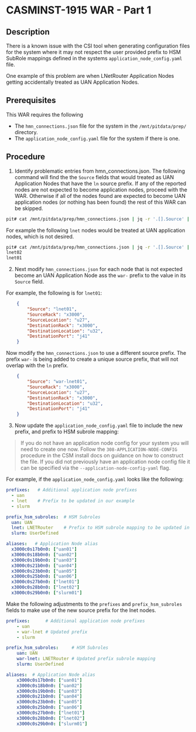 # CASMINST-1915 WAR - Part 1
## Description
There is a known issue with the CSI tool when generating configuration files for the system where it may not respect the user
provided prefix to HSM SubRole mappings defined in the systems `application_node_config.yaml` file.

One example of this problem are when LNetRouter Application Nodes getting accidentally treated as UAN Application Nodes.

## Prerequisites
This WAR requires the following
* The `hmn_connections.json` file for the system in the `/mnt/pitdata/prep/` directory.
* The `application_node_config.yaml` file for the system if there is one.

## Procedure
1. Identify problematic entries from hmn_connections.json. The following command will find the the `Source` fields 
that would treated as UAN Application Nodes that have the `ln` source prefix. If any of the reported nodes are not
expected to become application nodes, proceed with the WAR. Otherwise if all of the nodes found are expected to become
UAN application nodes (or nothing has been found) the rest of this WAR can be skipped.
  ```bash
  pit# cat /mnt/pitdata/prep/hmn_connections.json | jq -r '.[].Source' | grep -i '^ln'
  ```

  For example the following `lnet` nodes would be treated at UAN application nodes, which is not desired.
  ```bash
  pit# cat /mnt/pitdata/prep/hmn_connections.json | jq -r '.[].Source' | grep -i '^ln'
  lnet02
  lnet01
  ```

2. Next modify `hmn_connections.json` for each node that is not expected become an UAN Application Node ass the `war-` prefix to the value in its `Source` field.

  For example, the following is for `lnet01`:  
  ```json
      {
          "Source": "lnet01",
          "SourceRack": "x3000",
          "SourceLocation": "u27",
          "DestinationRack": "x3000",
          "DestinationLocation": "u32",
          "DestinationPort": "j41"
      }
  ```
    
  Now modify the `hmn_connections.json` to use a different source prefix. The prefix `war-` is being added to create a unique source prefix, that will not overlap with the `ln` prefix.
  ```json
      {
          "Source": "war-lnet01",
          "SourceRack": "x3000",
          "SourceLocation": "u27",
          "DestinationRack": "x3000",
          "DestinationLocation": "u32",
          "DestinationPort": "j41"
      }
  ```

3. Now update the `application_node_config.yaml` file to include the new prefix, and prefix to HSM subrole mapping:
  > If you do not have an application node config for your system you will need to create one now. Follow the 
  > `308-APPLICATION-NODE-CONFIG` procedure in the CSM install docs on guidance on how to construct the file. 
  > If you did not previously have an application node config file it can be specified via the 
  > `--application-node-config-yaml` flag.

  For example, if the `application_node_config.yaml` looks like the following:    
  ```yaml
  prefixes:   # Additional application node prefixes
    - uan
    - lnet    # Prefix to be updated in our example
    - slurm

  prefix_hsm_subroles:  # HSM Subroles
    uan: UAN
    lnet: LNETRouter    # Prefix to HSM subrole mapping to be updated in our example
    slurm: UserDefined
  
  aliases:   # Application Node alias
    x3000c0s17b0n0: ["uan01"]
    x3000c0s18b0n0: ["uan02"]
    x3000c0s19b0n0: ["uan03"]
    x3000c0s21b0n0: ["uan04"]
    x3000c0s23b0n0: ["uan05"]
    x3000c0s25b0n0: ["uan06"]
    x3000c0s27b0n0: ["lnet01"]
    x3000c0s28b0n0: ["lnet02"]
    x3000c0s29b0n0: ["slurm01"]
  ```

  Make the following adjustments to the `prefixes` and `prefix_hsm_subroles` fields to make use of the new source prefix for the lnet nodes.
  ```yaml
  prefixes:      # Additional application node prefixes
      - uan
      - war-lnet # Updated prefix
      - slurm
 
  prefix_hsm_subroles:     # HSM Subroles
      uan: UAN
      war-lnet: LNETRouter # Updated prefix subrole mapping
      slurm: UserDefined
  
  aliases:  # Application Node alias
      x3000c0s17b0n0: ["uan01"]
      x3000c0s18b0n0: ["uan02"]
      x3000c0s19b0n0: ["uan03"]
      x3000c0s21b0n0: ["uan04"]
      x3000c0s23b0n0: ["uan05"]
      x3000c0s25b0n0: ["uan06"]
      x3000c0s27b0n0: ["lnet01"]
      x3000c0s28b0n0: ["lnet02"]
      x3000c0s29b0n0: ["slurm01"]
  ```